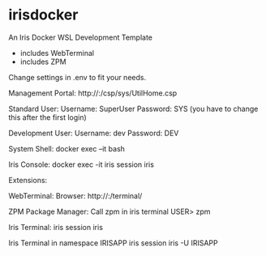 # irisdocker
An Iris Docker WSL Development Template

- includes WebTerminal
- includes ZPM

Change settings in .env to fit your needs.

Management Portal:
http://<host>:<port>/csp/sys/UtilHome.csp

Standard User:
Username: SuperUser
Password: SYS
(you have to change this after the first login)

Development User:
Username: dev
Password: DEV

System Shell:
docker exec –it <containername> bash

Iris Console:
docker exec -it <containername> iris session iris

Extensions:

WebTerminal:
Browser: http://<host>:<port>/terminal/

ZPM Package Manager:
Call zpm in iris terminal
USER> zpm 

Iris Terminal:
iris session iris

Iris Terminal in namespace IRISAPP
iris session iris -U IRISAPP


